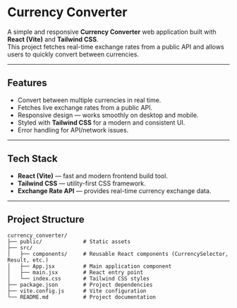 # Currency Converter

A simple and responsive **Currency Converter** web application built with **React (Vite)** and **Tailwind CSS**.  
This project fetches real-time exchange rates from a public API and allows users to quickly convert between currencies.

---

## Features
-  Convert between multiple currencies in real time.
-  Fetches live exchange rates from a public API.
-  Responsive design — works smoothly on desktop and mobile.
-  Styled with **Tailwind CSS** for a modern and consistent UI.
-  Error handling for API/network issues.

---

##  Tech Stack
- **React (Vite)** — fast and modern frontend build tool.
- **Tailwind CSS** — utility-first CSS framework.
- **Exchange Rate API** — provides real-time currency exchange data.

---

## Project Structure
```text
currency_converter/
├── public/             # Static assets
├── src/
│   ├── components/     # Reusable React components (CurrencySelector, Result, etc.)
│   ├── App.jsx         # Main application component
│   ├── main.jsx        # React entry point
│   └── index.css       # Tailwind CSS styles
├── package.json        # Project dependencies
├── vite.config.js      # Vite configuration
└── README.md           # Project documentation
